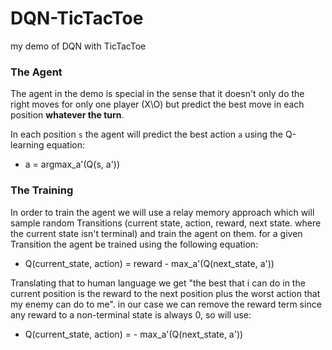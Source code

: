 # DQN-TicTacToe
my demo of DQN with TicTacToe

### The Agent 
The agent in the demo is special in the sense that it doesn't only do the right moves for only one player (X\O) but predict the best move in each position **whatever the turn**.

In each position `s` the agent will predict the best action `a` using the Q-learning equation: 
* a = argmax_a'(Q(s, a'))

### The Training
In order to train the agent we will use a relay memory approach which will sample random Transitions (current state, action, reward, next state. where the current state isn't terminal) and train the agent on them.
for a given Transition the agent be trained using the following equation:
* Q(current_state, action) = reward - max_a'(Q(next_state, a'))

Translating that to human language we get "the best that i can do in the current position is the reward to the next position plus the worst action that my enemy can do to me". in our case we can remove the reward term since any reward to a non-terminal state is always 0, so will use:
* Q(current_state, action) = - max_a'(Q(next_state, a'))